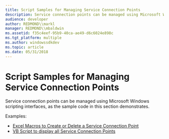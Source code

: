 ```yaml
---
title: Script Samples for Managing Service Connection Points
description: Service connection points can be managed using Microsoft Windows scripting interfaces, as the sample code in this section demonstrates.
audience: developer
author: REDMOND\\markl
manager: REDMOND\\mbaldwin
ms.assetid: f35c4eef-95b9-40ca-ae49-d6c6024e898c
ms.tgt_platform: multiple
ms.author: windowssdkdev
ms.topic: article
ms.date: 05/31/2018
---
```


# Script Samples for Managing Service Connection Points

Service connection points can be managed using Microsoft Windows scripting interfaces, as the sample code in this section demonstrates.

Examples:

-   [Excel Macros to Create or Delete a Service Connection Point](excel-macros-for-managing-service-connection-points.md)
-   [VB Script to display all Service Connection Points](vb-script-listing-all-service-connection-points.md)

 

 




